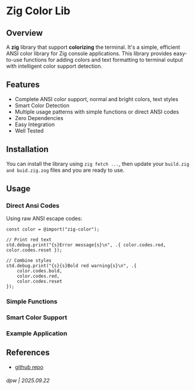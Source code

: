 # Zig Color Lib

## Overview 

A **zig** library that support **colorizing** the terminal.
It's a simple, efficient ANSI color library for Zig console applications. This library provides easy-to-use functions for adding colors and text formatting to terminal output with intelligent color support detection.

## Features

* Complete ANSI color support, normal and bright colors, text styles
* Smart Color Detection
* Multiple usage patterns with simple functions or direct ANSI codes
* Zero Dependencies
* Easy Integration
* Well Tested

## Installation

You can install the library using `zig fetch ...`, then update your `build.zig and buid.zig.zog` files and you are ready to use.

## Usage

### Direct Ansi Codes

Using raw ANSI escape codes:

```zig
const color = @import("zig-color");

// Print red text
std.debug.print("{s}Error message{s}\n", .{ color.codes.red, color.codes.reset });

// Combine styles
std.debug.print("{s}{s}Bold red warning{s}\n", .{
    color.codes.bold,
    color.codes.red,
    color.codes.reset
});
```

### Simple Functions
 

### Smart Color Support


### Example Application


## References

* [github repo](https://github.com/darrylwest/zig-color-lib)

###### dpw | 2025.09.22
